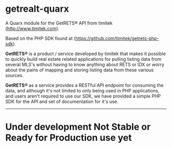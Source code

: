 ﻿# getrealt-quarx

A Quarx module for the GetRETS&reg; API from timitek (<http://www.timitek.com>).  

Based on the PHP SDK found at (<https://github.com/timitek/getrets-php-sdk>).

**GetRETS&reg;** is a product / service developed by timitek that makes it possible to quickly build real estate related applications for pulling listing data from several MLS's without having to know anything about RETS or IDX or worry about the pains of mapping and storing listing data from these various sources. 

**GetRETS&reg;** as a service provides a RESTful API endpoint for consuming the data, and although it's not limited to only being used in PHP applications, and users aren't required to use our SDK, we have provided a simple PHP SDK for the API and set of documentation for it's use.

***

# Under development Not Stable or Ready for Production use yet
